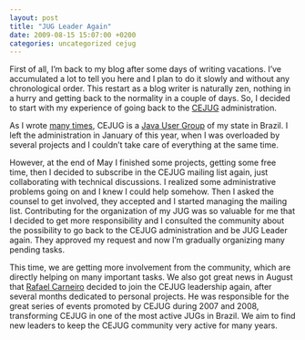 ```yaml
---
layout: post
title: "JUG Leader Again"
date: 2009-08-15 15:07:00 +0200
categories: uncategorized cejug
---
```


First of all, I’m back to my blog after some days of writing vacations. I’ve accumulated a lot to tell you here and I plan to do it slowly and without any chronological order. This restart as a blog writer is naturally zen, nothing in a hurry and getting back to the normality in a couple of days. So, I decided to start with my experience of going back to the <a href="http://www.cejug.org/">CEJUG</a> administration.

As I wrote <a href="http://69.89.31.239/~hildeber/search/label/cejug">many times</a>, CEJUG is a <a href="http://java.sun.com/community/usergroups/">Java User Group</a> of my state in Brazil. I left the administration in January of this year, when I was overloaded by several projects and I couldn’t take care of everything at the same time.

However, at the end of May I finished some projects, getting some free time, then I decided to subscribe in the CEJUG mailing list again, just collaborating with technical discussions. I realized some administrative problems going on and I knew I could help somehow. Then I asked the counsel to get involved, they accepted and I started managing the mailing list. Contributing for the organization of my JUG was so valuable for me that I decided to get more responsibility and I consulted the community about the possibility to go back to the CEJUG administration and be JUG Leader again. They approved my request and now I’m gradually organizing many pending tasks.

This time, we are getting more involvement from the community, which are directly helping on many important tasks. We also got great news in August that <a href="http://www.rafaelcarneiro.net/blog/">Rafael Carneiro</a> decided to join the CEJUG leadership again, after several months dedicated to personal projects. He was responsible for the great series of events promoted by CEJUG during 2007 and 2008, transforming CEJUG in one of the most active JUGs in Brazil. We aim to find new leaders to keep the CEJUG community very active for many years.
